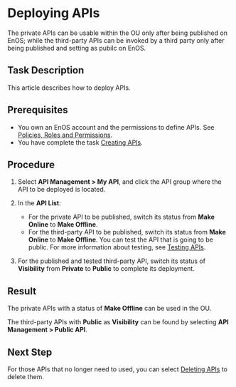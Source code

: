 # Deploying APIs

The private APIs can be usable within the OU only after being published on EnOS; while the third-party APIs can be invoked by a third party only after being published and setting as pubilc on EnOS.

## Task Description

This article describes how to deploy APIs.

## Prerequisites
- You own an EnOS account and the permissions to define APIs. See [Policies, Roles and Permissions](/docs/enos/en/latest/iam/concept/access_policy).
- You have complete the task [Creating APIs](creating_api).

## Procedure

1. Select **API Management > My API**, and click the API group where the API to be deployed is located.

2. In the **API List**:
   - For the private API to be published, switch its status from **Make Online** to **Make Offline**.
   - For the third-party API to be published, switch its status from **Make Online** to **Make Offline**. You can test the API that is going to be public. For more information about testing, see [Testing APIs](testing_api).

3. For the published and tested third-party API, switch its status of **Visibility** from **Private** to **Public** to complete its deployment.

## Result

The private APIs with a status of **Make Offline** can be used in the OU.

The third-party APIs with **Public** as **Visibility** can be found by selecting **API Management > Public API**.

## Next Step

For those APIs that no longer need to used, you can select [Deleting APIs](deleting_api) to delete them.

